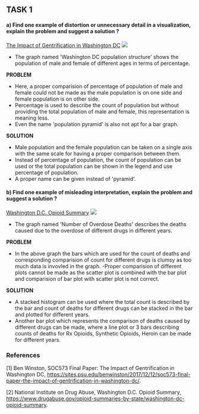 ## TASK 1

#### a) Find one example of distortion or unnecessary detail in a visualization, explain the problem and suggest a solution ?

[The Impact of Gentrification in Washington DC](https://sites.psu.edu/benwinston/2017/12/12/soc573-final-paper-the-impact-of-gentrification-in-washington-dc/ "Washington DC population structure")
![](https://sites.psu.edu/benwinston/files/2017/12/F1-28kpqz6.png)
- The graph named 'Washington DC population structure' shows the population of male and female of different ages in terms of percentage. 

**PROBLEM**
- Here, a proper comparision of percentage of population of male and female could not be made as the male population is on one side and female population is on other side.
- Percentage is used to describe the count of population but without providing the total population of male and female, this representation is meaning less.
- Even the name  'population pyramid' is also not apt for a bar graph.

**SOLUTION**
- Male population and the female population can be taken on a single axis with the same scale for having a proper comparison between them.
- Instead of percentage of population, the count of population can be used or the total population can be shown in the legend and use percentage of population.
- A proper name can be given instead of 'pyramid'.

#### b) Find one example of misleading interpretation, explain the problem and suggest a solution ?

[Washington D.C. Opioid Summary](https://www.drugabuse.gov/opioid-summaries-by-state/washington-dc-opioid-summary "Washington D.C. Opioid Summary")
![](https://d14rmgtrwzf5a.cloudfront.net/sites/default/files/fig1dc.jpg)
- The graph named 'Number of Overdose Deaths' describes the deaths caused due to the overdose of different drugs in different years.

**PROBLEM**
- In the above graph the bars which are used for the count of deaths and corresponding comparision of count for different drugs is clumsy as too much data is invovled in the graph.
-Proper comparision of different plots cannot be made as the scatter plot is combined with the bar plot and comparision of bar plot with scatter plot is not correct.

**SOLUTION**
- A stacked histogram can be used where the total count is described by the bar and count of deaths for different drugs can be stacked in the bar and plotted for different years.
- Another bar plot which represents the comparison of deaths caused by different drugs can be made, where a line plot or 3 bars describing counts of deaths for Rx Opioids, Synthetic Opioids, Heroin can be made for different years.

### References
[1] Ben Winston, SOC573 Final Paper: The Impact of Gentrification in Washington DC, https://sites.psu.edu/benwinston/2017/12/12/soc573-final-paper-the-impact-of-gentrification-in-washington-dc/.

[2] National Institute on Drug Abuse, Washington D.C. Opioid Summary, https://www.drugabuse.gov/opioid-summaries-by-state/washington-dc-opioid-summary.
